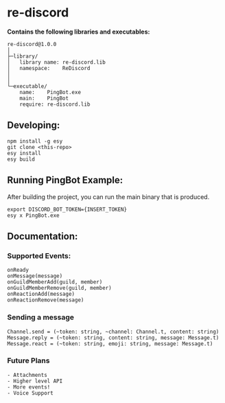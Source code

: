 # re-discord


**Contains the following libraries and executables:**

```
re-discord@1.0.0
│
├─library/
│   library name: re-discord.lib
│   namespace:    ReDiscord
│
│
└─executable/
    name:    PingBot.exe
    main:    PingBot
    require: re-discord.lib
```

## Developing:

```
npm install -g esy
git clone <this-repo>
esy install
esy build
```

## Running PingBot Example:

After building the project, you can run the main binary that is produced.

```
export DISCORD_BOT_TOKEN={INSERT_TOKEN}
esy x PingBot.exe
```

## Documentation:

### Supported Events:

```
onReady
onMessage(message)
onGuildMemberAdd(guild, member)
onGuildMemberRemove(guild, member)
onReactionAdd(message)
onReactionRemove(message)
```

### Sending a message

```
Channel.send = (~token: string, ~channel: Channel.t, content: string)
Message.reply = (~token: string, content: string, message: Message.t)
Message.react = (~token: string, emoji: string, message: Message.t)
```

### Future Plans

```
- Attachments
- Higher level API
- More events!
- Voice Support
```